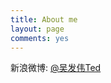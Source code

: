 ```yaml
---
title: About me
layout: page
comments: yes
---
```

  
   
新浪微博: [@吴发伟Ted](http://weibo.com/wufawei)     